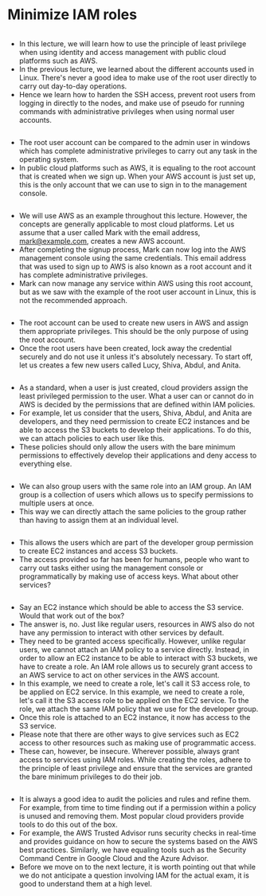 # Minimize IAM roles

<figure><img src="../.gitbook/assets/image (13) (1).png" alt=""><figcaption></figcaption></figure>

* In this lecture, we will learn how to use the principle of least privilege when using identity and access management with public cloud platforms such as AWS.&#x20;
* In the previous lecture, we learned about the different accounts used in Linux. There's never a good idea to make use of the root user directly to carry out day-to-day operations.&#x20;
* Hence we learn how to harden the SSH access, prevent root users from logging in directly to the nodes, and make use of pseudo for running commands with administrative privileges when using normal user accounts.&#x20;

<figure><img src="../.gitbook/assets/image (1) (1) (1).png" alt=""><figcaption></figcaption></figure>

* The root user account can be compared to the admin user in windows which has complete administrative privileges to carry out any task in the operating system.
* &#x20;In public cloud platforms such as AWS, it is equaling to the root account that is created when we sign up. When your AWS account is just set up, this is the only account that we can use to sign in to the management console.

<figure><img src="../.gitbook/assets/image (2) (1) (1).png" alt=""><figcaption></figcaption></figure>

* We will use AWS as an example throughout this lecture. However, the concepts are generally applicable to most cloud platforms. Let us assume that a user called Mark with the email address, mark@example.com, creates a new AWS account.&#x20;
* After completing the signup process, Mark can now log into the AWS management console using the same credentials. This email address that was used to sign up to AWS is also known as a root account and it has complete administrative privileges.&#x20;
* Mark can now manage any service within AWS using this root account, but as we saw with the example of the root user account in Linux, this is not the recommended approach.

<figure><img src="../.gitbook/assets/image (3) (1) (1).png" alt=""><figcaption></figcaption></figure>

&#x20;

* The root account can be used to create new users in AWS and assign them appropriate privileges. This should be the only purpose of using the root account.&#x20;
* Once the root users have been created, lock away the credential securely and do not use it unless it's absolutely necessary. To start off, let us creates a few new users called Lucy, Shiva, Abdul, and Anita.

<figure><img src="../.gitbook/assets/image (4) (1) (1).png" alt=""><figcaption></figcaption></figure>

* As a standard, when a user is just created, cloud providers assign the least privileged permission to the user. What a user can or cannot do in AWS is decided by the permissions that are defined within IAM policies.&#x20;
* For example, let us consider that the users, Shiva, Abdul, and Anita are developers, and they need permission to create EC2 instances and be able to access the S3 buckets to develop their applications. To do this, we can attach policies to each user like this.&#x20;
* These policies should only allow the users with the bare minimum permissions to effectively develop their applications and deny access to everything else.

<figure><img src="../.gitbook/assets/image (5) (1) (1).png" alt=""><figcaption></figcaption></figure>

* We can also group users with the same role into an IAM group. An IAM group is a collection of users which allows us to specify permissions to multiple users at once.&#x20;
* This way we can directly attach the same policies to the group rather than having to assign them at an individual level.

<figure><img src="../.gitbook/assets/image (6) (1) (1).png" alt=""><figcaption></figcaption></figure>

* This allows the users which are part of the developer group permission to create EC2 instances and access S3 buckets.&#x20;
* The access provided so far has been for humans, people who want to carry out tasks either using the management console or programmatically by making use of access keys. What about other services?

<figure><img src="../.gitbook/assets/image (7) (1) (1).png" alt=""><figcaption></figcaption></figure>

* Say an EC2 instance which should be able to access the S3 service. Would that work out of the box?&#x20;
* The answer is, no. Just like regular users, resources in AWS also do not have any permission to interact with other services by default.&#x20;
* They need to be granted access specifically. However, unlike regular users, we cannot attach an IAM policy to a service directly. Instead, in order to allow an EC2 instance to be able to interact with S3 buckets, we have to create a role. An IAM role allows us to securely grant access to an AWS service to act on other services in the AWS account.&#x20;
* In this example, we need to create a role, let's call it S3 access role, to be applied on EC2 service. In this example, we need to create a role, let's call it the S3 access role to be applied on the EC2 service. To the role, we attach the same IAM policy that we use for the developer group.&#x20;
* Once this role is attached to an EC2 instance, it now has access to the S3 service.
* Please note that there are other ways to give services such as EC2 access to other resources such as making use of programmatic access.&#x20;
* These can, however, be insecure. Wherever possible, always grant access to services using IAM roles. While creating the roles, adhere to the principle of least privilege and ensure that the services are granted the bare minimum privileges to do their job.

&#x20;

<figure><img src="../.gitbook/assets/image (8) (1) (1).png" alt=""><figcaption></figcaption></figure>

* It is always a good idea to audit the policies and rules and refine them. For example, from time to time finding out if a permission within a policy is unused and removing them. Most popular cloud providers provide tools to do this out of the box.&#x20;
* For example, the AWS Trusted Advisor runs security checks in real-time and provides guidance on how to secure the systems based on the AWS best practices. Similarly, we have equaling tools such as the Security Command Centre in Google Cloud and the Azure Advisor.&#x20;
* Before we move on to the next lecture, it is worth pointing out that while we do not anticipate a question involving IAM for the actual exam, it is good to understand them at a high level.

